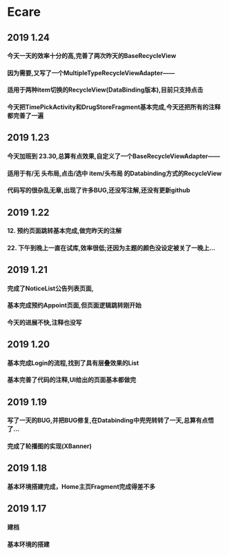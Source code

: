 # Ecare
## 2019 1.24
#### 今天一天的效率十分的高,完善了两次昨天的BaseRecycleView
#### 因为需要,又写了一个MultipleTypeRecycleViewAdapter——
#### 适用于两种item切换的RecycleView(DataBinding版本),目前只支持点击
#### 今天把TimePickActivity和DrugStoreFragment基本完成,今天还把所有的注释都完善了一遍
## 2019 1.23
#### 今天加班到 23.30,总算有点效果,自定义了一个BaseRecycleViewAdapter——
#### 适用于有/无 头布局,点击/选中 item/头布局 的Databinding方式的RecycleView
#### 代码写的很杂乱无章,出现了许多BUG,还没写注解,还没有更新github
## 2019 1.22
#### 12. 预约页面跳转基本完成,做完昨天的注解
#### 22. 下午到晚上一直在试库,效率很低;还因为主题的颜色没设定被关了一晚上...
## 2019 1.21
#### 完成了NoticeList公告列表页面,
#### 基本完成预约Appoint页面,但页面逻辑跳转刚开始
#### 今天的进展不快,注释也没写
## 2019 1.20
#### 基本完成Login的流程,找到了具有层叠效果的List
#### 基本完善了代码的注释,UI给出的页面基本都做完
## 2019 1.19
#### 写了一天的BUG,并把BUG修复,在Databinding中兜兜转转了一天,总算有点悟了...
#### 完成了轮播图的实现(XBanner)
## 2019 1.18
#### 基本环境搭建完成，Home主页Fragment完成得差不多
## 2019 1.17 
#### 建档  
#### 基本环境的搭建